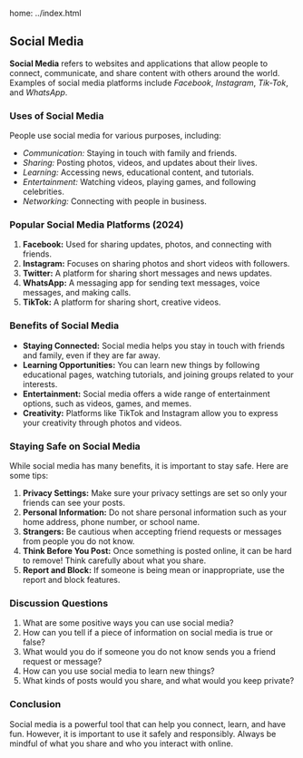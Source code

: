 home: ../index.html

## Social Media

**Social Media** refers to websites and applications that allow people to connect, communicate, and share content with others around the world. Examples of social media platforms include *Facebook*, *Instagram*, *Tik-Tok*, and *WhatsApp*.

### Uses of Social Media

People use social media for various purposes, including:

- *Communication:* Staying in touch with family and friends.
- *Sharing:* Posting photos, videos, and updates about their lives.
- *Learning:* Accessing news, educational content, and tutorials.
- *Entertainment:* Watching videos, playing games, and following celebrities.
- *Networking:* Connecting with people in business.

### Popular Social Media Platforms (2024)

1. **Facebook:** Used for sharing updates, photos, and connecting with friends.
2. **Instagram:** Focuses on sharing photos and short videos with followers.
3. **Twitter:** A platform for sharing short messages and news updates.
4. **WhatsApp:** A messaging app for sending text messages, voice messages, and making calls.
5. **TikTok:** A platform for sharing short, creative videos.

### Benefits of Social Media

- **Staying Connected:** Social media helps you stay in touch with friends and family, even if they are far away.
- **Learning Opportunities:** You can learn new things by following educational pages, watching tutorials, and joining groups related to your interests.
- **Entertainment:** Social media offers a wide range of entertainment options, such as videos, games, and memes.
- **Creativity:** Platforms like TikTok and Instagram allow you to express your creativity through photos and videos.

### Staying Safe on Social Media

While social media has many benefits, it is important to stay safe. Here are some tips:

1. **Privacy Settings:** Make sure your privacy settings are set so only your friends can see your posts.
2. **Personal Information:** Do not share personal information such as your home address, phone number, or school name.
3. **Strangers:** Be cautious when accepting friend requests or messages from people you do not know.
4. **Think Before You Post:** Once something is posted online, it can be hard to remove! Think carefully about what you share.
5. **Report and Block:** If someone is being mean or inappropriate, use the report and block features.


### Discussion Questions

1. What are some positive ways you can use social media?
2. How can you tell if a piece of information on social media is true or false?
3. What would you do if someone you do not know sends you a friend request or message?
4. How can you use social media to learn new things?
5. What kinds of posts would you share, and what would you keep private?

### Conclusion

Social media is a powerful tool that can help you connect, learn, and have fun. However, it is important to use it safely and responsibly. Always be mindful of what you share and who you interact with online.
